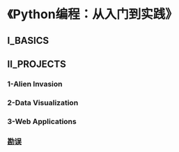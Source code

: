 # 《Python编程：从入门到实践》
## I_BASICS
###
## II_PROJECTS
### 1-Alien Invasion
### 2-Data Visualization
### 3-Web Applications

### [勘误](https://nostarch.com/pythoncrashcourse)
